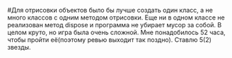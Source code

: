 #Для отрисовки объектов было бы лучше создать один класс, а не много классов с одним методом отрисовки. Еще ни в одном классе не реализован метод dispose и программа не убирает мусор за собой. В целом круто, но игра была очень сложной. Мне понадобилось 52 часа, чтобы пройти её(поэтому ревью выходит так поздно). Ставлю 5(2) звезды.
